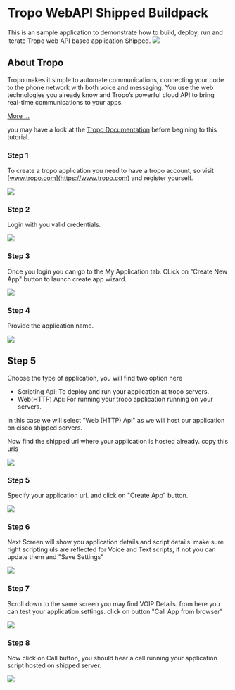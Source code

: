 # Tropo WebAPI Shipped Buildpack

This is an sample application to demonstrate how to build, deploy, run and iterate Tropo  web API based application Shipped.
![](./images/tropo_shipped.png)


## About Tropo
Tropo makes it simple to automate communications, connecting your code to the phone network with both voice and messaging. You use the web technologies you already know and Tropo’s powerful cloud API to bring real-time communications to your apps.

[More ...](https://www.tropo.com/how-it-works)

you may have a look at the [Tropo Documentation](https://www.tropo.com/docs/) before begining to this tutorial.

### Step 1
To create a tropo application you need to have a tropo account, so visit [www.tropo.com](https://www.tropo.com) and register yourself.

![](https://github.com/CiscoCloud/tropo/blob/master/images/home.png)

### Step 2
 Login with you valid credentials.

![](https://github.com/CiscoCloud/tropo/blob/master/images/login.png)

### Step 3
 Once you login you can go to the My Application tab. CLick on "Create New App" button to launch create app wizard.

![](https://github.com/CiscoCloud/tropo/blob/master/images/newapp.png)

### Step 4
Provide the application name.

![](https://github.com/CiscoCloud/tropo/blob/master/images/createapp1.png)

## Step 5
Choose the type of application, you will find two option here
- Scripting Api: To deploy and run your application at tropo servers.
- Web(HTTP) Api: For running your tropo application running on your servers.

in this case we will select "Web (HTTP) Api" as we will host our application on cisco shipped servers.

Now find the shipped url where your application is hosted already. copy this urls

![](https://github.com/CiscoCloud/tropo/blob/master/images/shipped.png)

### Step 5
Specify your application url. and click on "Create App" button.

![](https://github.com/CiscoCloud/tropo/blob/master/images/createapp2.png)

### Step 6
Next Screen will show you application details and script details.
make sure right scripting uls are reflected for Voice and Text scripts, if not you can update them and "Save Settings"

![](https://github.com/CiscoCloud/tropo/blob/master/images/createapp3.png)

### Step 7
Scroll down to the same screen you may find VOIP Details. from here you can test your application settings.
click on button "Call App from browser"

![](https://github.com/CiscoCloud/tropo/blob/master/images/createapp4.png)

### Step 8
Now click on Call button, you should hear a call running your application script hosted on shipped server.

![](https://github.com/CiscoCloud/tropo/blob/master/images/createapp5.png)
